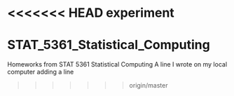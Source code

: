 <<<<<<< HEAD
experiment
=======
# STAT_5361_Statistical_Computing
Homeworks from STAT 5361 Statistical Computing
A line I wrote on my local computer
adding a line
>>>>>>> origin/master
